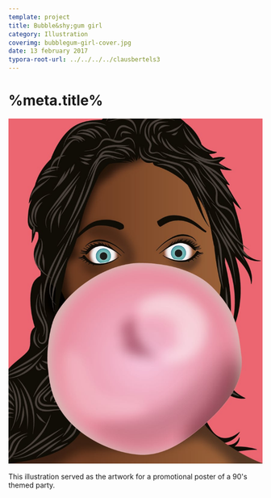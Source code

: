 ```yaml
---
template: project
title: Bubble&shy;gum girl
category: Illustration
coverimg: bubblegum-girl-cover.jpg
date: 13 february 2017
typora-root-url: ../../../../clausbertels3
---
```


# %meta.title%

![bubblegum-girl](/assets/illustration/bubblegum-girl.jpg)

This illustration served as the artwork for a promotional poster of a 90's themed party.
